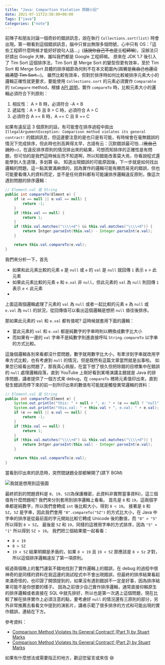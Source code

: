 ```yaml
---
title: "Java: Compartion Violation 問題小記"
date: 2021-07-11T23:58:09+08:00
Tags: ["java"]
Categories: ["note"]
---
```


前陣子和朋友討論一個奇妙的錯誤訊息，說在執行 `Collections.sort(list)` 時會出現。第一眼看到這個錯誤訊息，腦中只冒出無限多個問號，心中只有 OS：「這些工程師什麼時候才能好好說句人話...」(~~話說你自己不也是工程師嘛~~)，沒辦法只好請出 Google 大神，誰叫我們都是 Google 工程師嘛。
原來在 JDK 1.7 後引入了 Tim Sort 這個排序法，Tim Sort 是 Merge Sort 的變型但更有效率，至於 Tim Sort 和 Merge Sort 具體的排序細節為何則不在本文範圍內(~~其實是我自己也還沒搞清楚 Tim Sort…~~)。
雖然比較有效率，但對於排序時如何比較被排序元素大小的邏輯正確性就更要求，要能使用 `Collections.sort` 的元素必須實作 `Comparable` 的 `toCompare` method，根據 [API 說明](https://docs.oracle.com/javase/7/docs/api/java/lang/Comparable.html#compareTo(T))，實作 `compareTo` 時，比較元素大小的邏輯必須符合下列原則：

1. 相反性： A > B 時，必須符合 -A < B
2. 遞延性：A > B 且 B > C 時，必須符合 A > C
3. 必須符合 A == B 時，A == C 且 B == C

如果有違反這 3 個原則的話，有可能會在排序過程中拋出 `IllegalArgumentException: Comparison method violates its general contract!` 的錯誤訊息，但這邊要注意的是也只是有可能，有時候會在毫無錯誤的情況下完成排序，但此時也別高興得太早，古語有云：沉默錯誤最可怕…(~~我自己說的…~~)，在違反排序原則的情況排出來的結果，可想而知排序的正確性是有問題，但可怕的是我們這時候反而不知道啊，所以知錯能改善莫大焉，你看說程式還能學到人生道理，多划算 😆。
知道出現錯誤的可能原因後，下一步就是如何找出邏輯的問題，這一點其實滿麻煩的，因為實作的邏輯可能有顯而易見的錯誤，但也可能要看傳入的資料而定，並不是任何資料都有可能讓排序邏輯違反原則，像這次遇到問題的排序邏輯：

```java
// Element.val 是 String
public int compareTo(Elment e) {
    if (e == null || e.val == null) {
        return -1;
    }
    if (this.val == null) {
        return 1;
    }
    if (this.val.matches("\\\\+d") && this.val.matches("\\\\+d")) {
        return Intger.parseInt(this.val) - Integer.parseInt(e.val);
    }

    return this.val.compareTo(e.val);
}

```

我們來分析一下，首先

- 如果和此元素比較的元素 `e` 是 `null` 或 `e` 的 `val` 是 `null` 就回傳 `1` 表示 `e` > 此元素
- 如果此元素比較的元素 `e` 和 `e.val` 非 `null`，但此元素的 `val` 為 `null` 則回傳 `1` 表示 `e` < 此元素
-

上面這兩個邏輯處理了元素的 `val` 為 `null` 或者一起比較的元素 `e` 為 `null` 或 `e.val` 為 `null` 的狀況，從回傳值可以看出這個邏輯是想把 `null` 值往後排序。

那如果此元素的 `val` 和 `e.val` 都有值呢? 這時候就套用下面的邏輯：

- 當此元素的 `val` 和 `e.val` 都是純數字的字串時則以轉換成數字比大小
- 而如果有一邊的 `val` 字串不是純數字則進直接呼叫 `String.compareTo` 以字串的方式比較。

這幾個邏輯各別來看都沒什麼問題，數字就用數字比大小，有牽涉到字串就改用字串方式比較，也有考慮到 `null` 的情況，但是既然有這篇文章當然就是出事啦。
如果您已經看出問題了，那我真心佩服，在當下想了很久但把除錯的目標集中在錯誤的 `null` 處理邏輯段落，直到 YouTube 上剛好看到某埸演講主題就是 Java 的排序問題，講者提供了一個方式來 debug，在 `compareTo` 裡將元素值印出來，直到發生錯誤而停下來的前一刻所印出來的數值有可能就是觸發異常邏輯的資料：

```java
// Element.val 是 String
public int compareTo(Elment e) {
    System.out.println("this: " + null + ", e: " + (e == null ? "null" : e));
    System.out.println("this.val: " + this.val + ", e.val: " + e.val);
    if (e == null || e.val == null) {
        return -1;
    }
    if (this.val == null) {
        return 1;
    }
    if (this.val.matches("\\\\+d") && this.val.matches("\\\\+d")) {
        return Intger.parseInt(this.val) - Integer.parseInt(e.val);
    }

    return this.val.compareTo(e.val);
}

```

當看到印出來的訊息時，突然間謎題全部都解開了(請下 BGM)

![](../../img/blog/buster.jpg "我就是想用到這張圖")

最終抓到的問題資料是 `8`、`19`、`5Z`(為保護機密，此資料非實際當事資料)，這三個值有什麼問題呢? 我們來分別套用到排序邏輯上看看。
首先是 `8` 和 `19`，這兩個字串都是純數字，所以我們會轉成 `int` 後比較大小，得到 `8 < 19`。
接著是 `8` 和 `5Z`，`5Z` 是字串，因此我們會用 `"8".compareTo("5Z")` 的方式比大小，在 Java 中字串的排序是從最前面的字元開始比較它轉成 Unicode 後的數值，而 `"8" > "5"` 所以得到 `8 > 5Z`。
最後是 `5Z` 和 `19`，同樣的這裡用字串的方式排序，因為 `"5" > "1"` 所以得到 `5Z > 19`。
我們把三個結果擺一起看看：

- `8 < 19`
- `8 > 5Z`
- `19 < 5Z`
結果明顯是矛盾的，如果 `8 < 19` 且 `19 < 5Z` 那應該是 `8 < 5z` 才對，所以這個排序邏輯違反了第一項原則。

經過兩個晚上的奮鬥運氣不錯地找到了實作邏輯上的錯誤，在 debug 的過程中很神奇的是同樣的資料在我這邊的測試程式中不會出現錯誤，但最終的排序結果看起來滿奇怪的，也印證了開頭提到的，如果沒有遇到錯誤不一定是好事，因為排序結果可能不是你想要的樣子。
因為之前很少自己實作排序邏輯，通常直接仰賴原生的排序邏輯或者直接在 SQL 中就先排好，所以也是第一次遇上這個問題，現在比較了解在排序實作上必須注意的點，要考慮好 `null` 的情況還有三原則的部分，另外非常推薦去看看文中提到的演影片，講者示範了很多排序的方式和可能出現的實作錯誤，連結在下方。

參考資料：

- [Comparison Method Violates Its General Contract! (Part 1) by Stuart Marks](https://youtu.be/Enwbh6wpnYs)
- [Comparison Method Violates Its General Contract! (Part 2) by Stuart Marks](https://youtu.be/bvnmbRo7a1Y)

如果有什麼想法或需要指正的地方，歡迎您留言或來信 😄